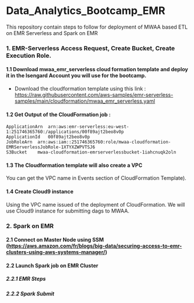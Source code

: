 # Data_Analytics_Bootcamp_EMR
This repository contain steps to follow for deployment of MWAA based ETL on EMR Serverless and Spark on EMR 

### 1. EMR-Serverless Access Request, Create Bucket, Create Execution Role.

#### 1.1 Download mwaa_emr_serverless cloud formation template and deploy it in the Isengard Account you will use for the bootcamp. 

- Download the cloudformation template using this link : https://raw.githubusercontent.com/aws-samples/emr-serverless-samples/main/cloudformation/mwaa_emr_serverless.yaml 

#### 1.2 Get Output of the CloudFormation job : 

```
ApplicationArn	arn:aws:emr-serverless:eu-west-1:251746365760:/applications/00f89ajt2beo8v0p
ApplicationId	00f89ajt2beo8v0p
JobRoleArn	arn:aws:iam::251746365760:role/mwaa-cloudformation-EMRServerlessJobRole-1XTYXZWPVTSJ6
S3Bucket	mwaa-cloudformation-emrserverlessbucket-1iahcnuqk2oln
```

#### 1.3 The Cloudformation template will also create a VPC 

You can get the VPC name in Events section of CloudFormation Template).

#### 1.4 Create Cloud9 instance 

Using the VPC name issued of the deployment of CloudFormation. We will use Cloud9 instance for submitting dags to MWAA.  

### 2. Spark on EMR 

#### 2.1 Connect on Master Node using SSM (https://aws.amazon.com/fr/blogs/big-data/securing-access-to-emr-clusters-using-aws-systems-manager/) 
#### 2.2 Launch Spark job on EMR Cluster 
##### 2.2.1 EMR Steps 
##### 2.2.2 Spark Submit 

